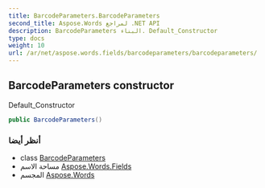 ```yaml
---
title: BarcodeParameters.BarcodeParameters
second_title: Aspose.Words لمراجع .NET API
description: BarcodeParameters البناء. Default_Constructor
type: docs
weight: 10
url: /ar/net/aspose.words.fields/barcodeparameters/barcodeparameters/
---
```

## BarcodeParameters constructor

Default_Constructor

```csharp
public BarcodeParameters()
```

### أنظر أيضا

* class [BarcodeParameters](../)
* مساحة الاسم [Aspose.Words.Fields](../../barcodeparameters/)
* المجسم [Aspose.Words](../../../)


